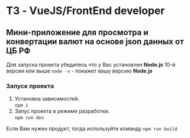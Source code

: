 # ТЗ - VueJS/FrontEnd developer

## Мини-приложение для просмотра и конвертации валют на основе json данных от ЦБ РФ

Для запуска проекта убедитесь что у Вас установлен **Node.js** 10-й версии или выше
`node -v` - покажет вашу версию **Node.js** <br/>

### Запуск проекта

1. Установка зависимостей. <br/>
   `npm i`
2. Запус проекта в режиме разработки. <br/>
   `npm run dev` <br/>

Если Вам нужен продукт, тогда используйте команду `npm run build`
